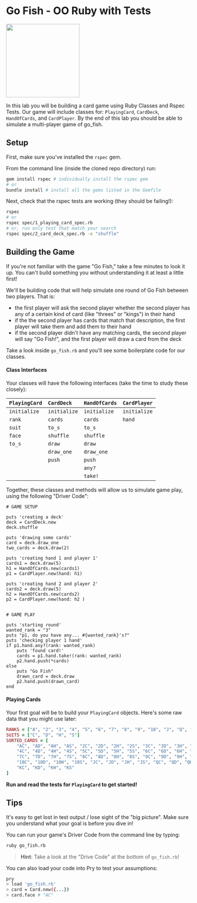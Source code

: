 # Go Fish - OO Ruby with Tests
<img src="https://media.giphy.com/media/t0zfcej3qgZeE/giphy.gif" width=200>

In this lab you will be building a card game using Ruby Classes and Rspec Tests. Our game will include classes for: `PlayingCard`, `CardDeck`, `HandOfCards`, and `CardPlayer`. By the end of this lab you should be able to simulate a multi-player game of go_fish.

## Setup
First, make sure you've installed the `rspec` gem.

From the command line (inside the cloned repo directory) run:

```bash
gem install rspec # individually install the rspec gem
# or
bundle install # install all the gems listed in the Gemfile
```

Next, check that the rspec tests are working (they should be failing!):

```bash
rspec
# or
rspec spec/1_playing_card_spec.rb
# or, run only test that match your search
rspec spec/2_card_deck_spec.rb -e "shuffle"
```

## Building the Game

If you're not familiar with the game "Go Fish," take a few minutes to look it up. You can't build something you without understanding it at least a little first!

We'll be building code that will help simulate one round of Go Fish between two players. That is:

- the first player will ask the second player whether the second player has any of a certain kind of card (like "threes" or "kings") in their hand
- if the the second player has cards that match that description, the first player will take them and add them to their hand
- if the second player didn't have any matching cards, the second player will say "Go Fish!", and the first player will draw a card from the deck

Take a look inside `go_fish.rb` and you'll see some boilerplate code for our classes.

#### Class Interfaces

Your classes will have the following interfaces (take the time to study these closely):

| `PlayingCard` | `CardDeck`    | `HandOfCards` | `CardPlayer`  |
| :----         | :----         | :----         | :----         |
| `initialize`  | `initialize`  | `initialize`  | `initialize`  |
| `rank`        | `cards`       | `cards`       | `hand`        |
| `suit`        | `to_s`        | `to_s`        |               |
| `face`        | `shuffle`     | `shuffle`     |               |
| `to_s`        | `draw`        | `draw`        |               |
|               | `draw_one`    | `draw_one`    |               |
|               | `push`        | `push`        |               |
|               |               | `any?`        |               |
|               |               | `take!`       |               |

Together, these classes and methods will allow us to simulate game play, using the following "Driver Code":

```
# GAME SETUP

puts 'creating a deck'
deck = CardDeck.new
deck.shuffle

puts 'drawing some cards'
card = deck.draw_one
two_cards = deck.draw(2)

puts 'creating hand 1 and player 1'
cards1 = deck.draw(5)
h1 = HandOfCards.new(cards1)
p1 = CardPlayer.new(hand: h1)

puts 'creating hand 2 and player 2'
cards2 = deck.draw(5)
h2 = HandOfCards.new(cards2)
p2 = CardPlayer.new(hand: h2 )


# GAME PLAY

puts 'starting round'
wanted_rank = "3"
puts "p1, do you have any... #{wanted_rank}'s?"
puts 'checking player 1 hand'
if p1.hand.any?(rank: wanted_rank)
    puts 'found card!'
    cards = p1.hand.take!(rank: wanted_rank)
    p2.hand.push(*cards)
else
    puts "Go Fish"
    drawn_card = deck.draw
    p2.hand.push(drawn_card)
end

```

#### Playing Cards
Your first goal will be to build your `PlayingCard` objects. Here's some raw data that you might use later:

```ruby
RANKS = ["A", "2", "3", "4", "5", "6", "7", "8", "9", "10", "J", "Q", "K"]
SUITS = ["C", "D", "H", "S"]
SORTED_CARDS = [
    "AC", "AD", "AH", "AS", "2C", "2D", "2H", "2S", "3C", "3D", "3H", "3S",
    "4C", "4D", "4H", "4S", "5C", "5D", "5H", "5S", "6C", "6D", "6H", "6S",
    "7C", "7D", "7H", "7S", "8C", "8D", "8H", "8S", "9C", "9D", "9H", "9S",
    "10C", "10D", "10H", "10S", "JC", "JD", "JH", "JS", "QC", "QD", "QH", "QS",
    "KC", "KD", "KH", "KS"
]
```

**Run and read the tests for `PlayingCard` to get started!**

## Tips
It's easy to get lost in test output / lose sight of the "big picture". Make sure you understand what your goal is before you dive in!

You can run your game's Driver Code from the command line by typing:
```bash
ruby go_fish.rb
```

> **Hint**: Take a look at the "Drive Code" at the bottom of `go_fish.rb`!

You can also load your code into Pry to test your assumptions:
```bash
pry
> load 'go_fish.rb'
> card = Card.new({...})
> card.face # "AC"
```
